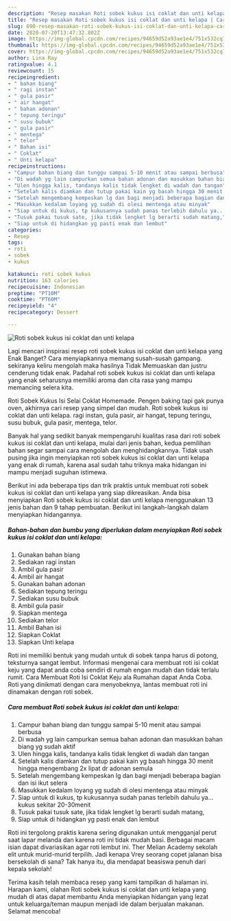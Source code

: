```yaml
---
description: "Resep masakan Roti sobek kukus isi coklat dan unti kelapa | Cara Masak Roti sobek kukus isi coklat dan unti kelapa Yang Paling Enak"
title: "Resep masakan Roti sobek kukus isi coklat dan unti kelapa | Cara Masak Roti sobek kukus isi coklat dan unti kelapa Yang Paling Enak"
slug: 690-resep-masakan-roti-sobek-kukus-isi-coklat-dan-unti-kelapa-cara-masak-roti-sobek-kukus-isi-coklat-dan-unti-kelapa-yang-paling-enak
date: 2020-07-20T13:47:32.802Z
image: https://img-global.cpcdn.com/recipes/94659d52a93ae1e4/751x532cq70/roti-sobek-kukus-isi-coklat-dan-unti-kelapa-foto-resep-utama.jpg
thumbnail: https://img-global.cpcdn.com/recipes/94659d52a93ae1e4/751x532cq70/roti-sobek-kukus-isi-coklat-dan-unti-kelapa-foto-resep-utama.jpg
cover: https://img-global.cpcdn.com/recipes/94659d52a93ae1e4/751x532cq70/roti-sobek-kukus-isi-coklat-dan-unti-kelapa-foto-resep-utama.jpg
author: Lina Ray
ratingvalue: 4.1
reviewcount: 15
recipeingredient:
- " bahan biang"
- " ragi instan"
- " gula pasir"
- " air hangat"
- " bahan adonan"
- " tepung teringu"
- " susu bubuk"
- " gula pasir"
- " mentega"
- " telor"
- " Bahan isi"
- " Coklat"
- " Unti kelapa"
recipeinstructions:
- "Campur bahan biang dan tunggu sampai 5-10 menit atau sampai berbusa"
- "Di wadah yg lain campurkan semua bahan adonan dan masukkan bahan biang yg sudah aktif"
- "Ulen hingga kalis, tandanya kalis tidak lengket di wadah dan tangan"
- "Setelah kalis diamkan dan tutup pakai kain yg basah hingga 30 menit hingga mengembang 2x lipat dr adonan semula"
- "Setelah mengembang kempeskan lg dan bagi menjadi beberapa bagian dan isi ikut selera"
- "Masukkan kedalam loyang yg sudah di olesi mentenga atau minyak"
- "Siap untuk di kukus, tp kukusannya sudah panas terlebih dahulu ya... kukus sekitar 20-30menit"
- "Tusuk pakai tusuk sate, jika tidak lengket lg berarti sudah matang,"
- "Siap untuk di hidangkan yg pasti enak dan lembut"
categories:
- Resep
tags:
- roti
- sobek
- kukus

katakunci: roti sobek kukus 
nutrition: 163 calories
recipecuisine: Indonesian
preptime: "PT10M"
cooktime: "PT60M"
recipeyield: "4"
recipecategory: Dessert

---
```



![Roti sobek kukus isi coklat dan unti kelapa](https://img-global.cpcdn.com/recipes/94659d52a93ae1e4/751x532cq70/roti-sobek-kukus-isi-coklat-dan-unti-kelapa-foto-resep-utama.jpg)

Lagi mencari inspirasi resep roti sobek kukus isi coklat dan unti kelapa yang Enak Banget? Cara menyiapkannya memang susah-susah gampang. sekiranya keliru mengolah maka hasilnya Tidak Memuaskan dan justru cenderung tidak enak. Padahal roti sobek kukus isi coklat dan unti kelapa yang enak seharusnya memiliki aroma dan cita rasa yang mampu memancing selera kita.

Roti Sobek Kukus Isi Selai Coklat Homemade. Pengen baking tapi gak punya oven, akhirnya cari resep yang simpel dan mudah. Roti sobek kukus isi coklat dan unti kelapa. ragi instan, gula pasir, air hangat, tepung teringu, susu bubuk, gula pasir, mentega, telor.

Banyak hal yang sedikit banyak mempengaruhi kualitas rasa dari roti sobek kukus isi coklat dan unti kelapa, mulai dari jenis bahan, kedua pemilihan bahan segar sampai cara mengolah dan menghidangkannya. Tidak usah pusing jika ingin menyiapkan roti sobek kukus isi coklat dan unti kelapa yang enak di rumah, karena asal sudah tahu triknya maka hidangan ini mampu menjadi suguhan istimewa.


Berikut ini ada beberapa tips dan trik praktis untuk membuat roti sobek kukus isi coklat dan unti kelapa yang siap dikreasikan. Anda bisa menyiapkan Roti sobek kukus isi coklat dan unti kelapa menggunakan 13 jenis bahan dan 9 tahap pembuatan. Berikut ini langkah-langkah dalam menyiapkan hidangannya.

<!--inarticleads1-->

##### Bahan-bahan dan bumbu yang diperlukan dalam menyiapkan Roti sobek kukus isi coklat dan unti kelapa:

1. Gunakan  bahan biang
1. Sediakan  ragi instan
1. Ambil  gula pasir
1. Ambil  air hangat
1. Gunakan  bahan adonan
1. Sediakan  tepung teringu
1. Sediakan  susu bubuk
1. Ambil  gula pasir
1. Siapkan  mentega
1. Sediakan  telor
1. Ambil  Bahan isi
1. Siapkan  Coklat
1. Siapkan  Unti kelapa


Roti ini memiliki bentuk yang mudah untuk di sobek tanpa harus di potong, teksturnya sangat lembut. Informasi mengenai cara membuat roti isi coklat keju yang dapat anda coba sendiri di rumah engan mudah dan tidak terlalu rumit. Cara Membuat Roti Isi Coklat Keju ala Rumahan dapat Anda Coba. Roti yang dinikmati dengan cara menyobeknya, lantas membuat roti ini dinamakan dengan roti sobek. 

<!--inarticleads2-->

##### Cara membuat Roti sobek kukus isi coklat dan unti kelapa:

1. Campur bahan biang dan tunggu sampai 5-10 menit atau sampai berbusa
1. Di wadah yg lain campurkan semua bahan adonan dan masukkan bahan biang yg sudah aktif
1. Ulen hingga kalis, tandanya kalis tidak lengket di wadah dan tangan
1. Setelah kalis diamkan dan tutup pakai kain yg basah hingga 30 menit hingga mengembang 2x lipat dr adonan semula
1. Setelah mengembang kempeskan lg dan bagi menjadi beberapa bagian dan isi ikut selera
1. Masukkan kedalam loyang yg sudah di olesi mentenga atau minyak
1. Siap untuk di kukus, tp kukusannya sudah panas terlebih dahulu ya... kukus sekitar 20-30menit
1. Tusuk pakai tusuk sate, jika tidak lengket lg berarti sudah matang,
1. Siap untuk di hidangkan yg pasti enak dan lembut


Roti ini tergolong praktis karena sering digunakan untuk mengganjal perut saat lapar melanda dan karena roti ini tidak mudah basi. Berbagai macam isian dapat divariasikan agar roti lembut ini. Ther Melian Academy sekolah elit untuk murid-murid terpilih. Jadi kenapa Vrey seorang copet jalanan bisa bersekolah di sana? Tak hanya itu, dia mendapat beasiswa penuh dari kepala sekolah! 

Terima kasih telah membaca resep yang kami tampilkan di halaman ini. Harapan kami, olahan Roti sobek kukus isi coklat dan unti kelapa yang mudah di atas dapat membantu Anda menyiapkan hidangan yang lezat untuk keluarga/teman maupun menjadi ide dalam berjualan makanan. Selamat mencoba!
